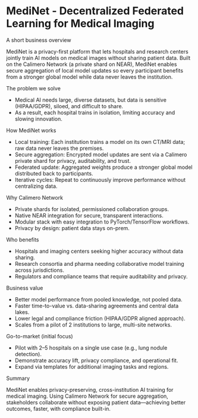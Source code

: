 # MediNet - Decentralized Federated Learning for Medical Imaging

A short business overview

MediNet is a privacy-first platform that lets hospitals and research centers jointly train AI models on medical images without sharing patient data. Built on the Calimero Network (a private shard on NEAR), MediNet enables secure aggregation of local model updates so every participant benefits from a stronger global model while data never leaves the institution.

The problem we solve

- Medical AI needs large, diverse datasets, but data is sensitive (HIPAA/GDPR), siloed, and difficult to share. 
- As a result, each hospital trains in isolation, limiting accuracy and slowing innovation.

How MediNet works

- Local training: Each institution trains a model on its own CT/MRI data; raw data never leaves the premises.
- Secure aggregation: Encrypted model updates are sent via a Calimero private shard for privacy, auditability, and trust.
- Federated update: Aggregated weights produce a stronger global model distributed back to participants.
- Iterative cycles: Repeat to continuously improve performance without centralizing data.

Why Calimero Network

- Private shards for isolated, permissioned collaboration groups.
- Native NEAR integration for secure, transparent interactions.
- Modular stack with easy integration to PyTorch/TensorFlow workflows.
- Privacy by design: patient data stays on-prem.

Who benefits

- Hospitals and imaging centers seeking higher accuracy without data sharing.
- Research consortia and pharma needing collaborative model training across jurisdictions.
- Regulators and compliance teams that require auditability and privacy.

Business value

- Better model performance from pooled knowledge, not pooled data.
- Faster time-to-value vs. data-sharing agreements and central data lakes.
- Lower legal and compliance friction (HIPAA/GDPR aligned approach).
- Scales from a pilot of 2 institutions to large, multi-site networks.

Go-to-market (initial focus)

- Pilot with 2–5 hospitals on a single use case (e.g., lung nodule detection). 
- Demonstrate accuracy lift, privacy compliance, and operational fit.
- Expand via templates for additional imaging tasks and regions.

Summary

MediNet enables privacy-preserving, cross-institution AI training for medical imaging. Using Calimero Network for secure aggregation, stakeholders collaborate without exposing patient data—achieving better outcomes, faster, with compliance built-in.

